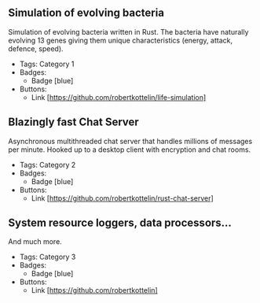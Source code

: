 ## Simulation of evolving bacteria
Simulation of evolving bacteria written in Rust. The bacteria have naturally evolving 13 genes giving them unique characteristics (energy, attack, defence, speed).
<!-- ![50x50](.../assets/simulation.png) -->
- Tags: Category 1
- Badges:
  - Badge [blue]
- Buttons:
  - Link [https://github.com/robertkottelin/life-simulation]

## Blazingly fast Chat Server
Asynchronous multithreaded chat server that handles millions of messages per minute. Hooked up to a desktop client with encryption and chat rooms.
- Tags: Category 2
- Badges:
  - Badge [blue]
- Buttons:
  - Link [https://github.com/robertkottelin/rust-chat-server]

## System resource loggers, data processors...
And much more.
- Tags: Category 3
- Badges:
  - Badge [blue]
- Buttons:
  - Link [https://github.com/robertkottelin]